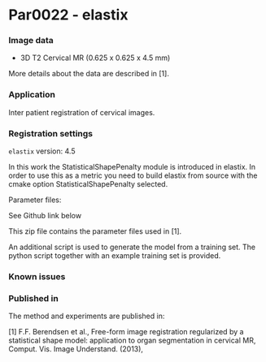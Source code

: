 # Par0022 - elastix

###  Image data

* 3D T2 Cervical MR (0.625 x 0.625 x 4.5 mm)

More details about the data are described in [1].

###  Application

Inter patient registration of cervical images.

###  Registration settings

`elastix` version: 4.5

In this work the StatisticalShapePenalty module is introduced in elastix. In order to use this as a metric you need to build elastix from source with the cmake option StatisticalShapePenalty selected.

Parameter files:

See Github link below

This zip file contains the parameter files used in [1].

An additional script is used to generate the model from a training set. The python script together with an example training set is provided.

###  Known issues

###  Published in

The method and experiments are published in:

[1] F.F. Berendsen et al., Free-form image registration regularized by a statistical shape model: application to organ segmentation in cervical MR, Comput. Vis. Image Understand. (2013),
